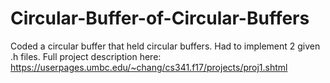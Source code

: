 # Circular-Buffer-of-Circular-Buffers
Coded a circular buffer that held circular buffers. Had to implement 2 given .h files.
Full project description here: https://userpages.umbc.edu/~chang/cs341.f17/projects/proj1.shtml
